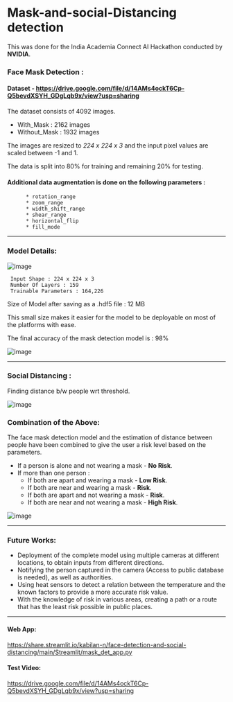# Mask-and-social-Distancing detection

This was done for the India Academia Connect AI Hackathon conducted by **NVIDIA**. 




### Face Mask Detection :

#### Dataset - https://drive.google.com/file/d/14AMs4ockT6Cp-Q5bevdXSYH_GDgLqb9x/view?usp=sharing
The dataset consists of 4092 images.

* With_Mask : 2162 images
* Without_Mask : 1932 images

The images are resized to *224 x 224 x 3* and the input pixel values are scaled between -1 and 1.

The data is split into 80% for training and remaining 20% for testing.

#### Additional data augmentation is done on the following parameters :

          * rotation_range
          * zoom_range
          * width_shift_range
          * shear_range
          * horizontal_flip
          * fill_mode
          
 - - - -
          
### Model Details:   

![image](https://user-images.githubusercontent.com/60337704/141739606-5a79c3a8-48e3-4030-a436-ec83cc2ed124.png)

     Input Shape : 224 x 224 x 3
     Number Of Layers : 159
     Trainable Parameters : 164,226

Size of Model after saving as a .hdf5 file : 12 MB

This small size makes it easier for the model to be deployable on most of the platforms with ease.

The final accuracy of the mask detection model is : 98%

![image](https://user-images.githubusercontent.com/60337704/141739905-b6ec19c9-1c72-41a5-a846-dbe8cf206283.png)

- - - -

### Social Distancing :

Finding distance b/w people wrt threshold.

![image](https://user-images.githubusercontent.com/60337704/141740267-18880031-24b1-4cd5-b354-886f0c940ca4.png)

### Combination of the Above:

The face mask detection model and the estimation of distance between people have been combined to give the user a risk level based on the parameters.

* If a person is alone and not wearing a mask - **No Risk**. 
* If  more than one person : 
    * If both are apart and wearing a mask - **Low Risk**.
    * If both are near and wearing a mask - **Risk**.
    * If both are apart and not wearing a mask - **Risk**.
    * If both are near and not wearing a mask - **High Risk**.

![image](https://user-images.githubusercontent.com/60337704/141741264-3a04071c-09a3-4ab4-94e1-6e05fb80c63d.png)

- - - -

### Future Works:

* Deployment of the complete model using multiple cameras at different locations, to obtain inputs from different directions.
* Notifying the person captured in the camera (Access to public database is needed), as well as authorities.
* Using heat sensors to detect a relation between the temperature and the known factors to provide a more accurate risk value.
* With the knowledge of risk in various areas, creating a path or a route that has the least risk possible in public places.

- - - -

#### Web App: 
https://share.streamlit.io/kabilan-n/face-detection-and-social-distancing/main/Streamlit/mask_det_app.py

#### Test Video: 
https://drive.google.com/file/d/14AMs4ockT6Cp-Q5bevdXSYH_GDgLqb9x/view?usp=sharing













  
  



